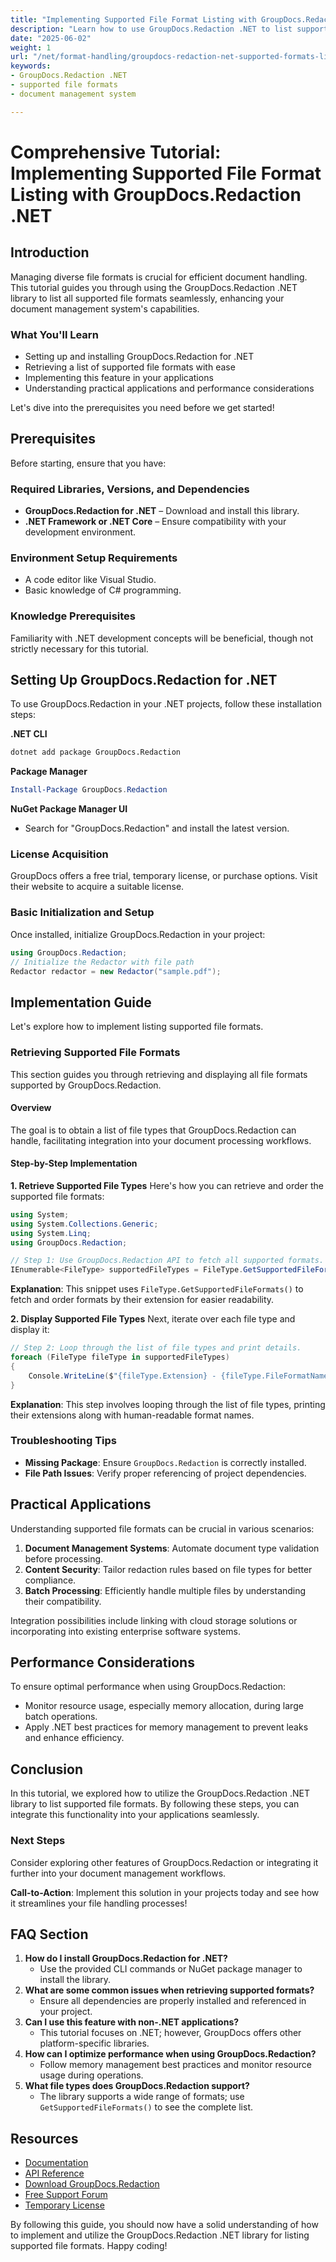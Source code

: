 ```yaml
---
title: "Implementing Supported File Format Listing with GroupDocs.Redaction .NET"
description: "Learn how to use GroupDocs.Redaction .NET to list supported file formats, streamline document management systems, and optimize performance."
date: "2025-06-02"
weight: 1
url: "/net/format-handling/groupdocs-redaction-net-supported-formats-listing/"
keywords:
- GroupDocs.Redaction .NET
- supported file formats
- document management system

---
```



# Comprehensive Tutorial: Implementing Supported File Format Listing with GroupDocs.Redaction .NET

## Introduction

Managing diverse file formats is crucial for efficient document handling. This tutorial guides you through using the GroupDocs.Redaction .NET library to list all supported file formats seamlessly, enhancing your document management system's capabilities.

### What You'll Learn
- Setting up and installing GroupDocs.Redaction for .NET
- Retrieving a list of supported file formats with ease
- Implementing this feature in your applications
- Understanding practical applications and performance considerations

Let's dive into the prerequisites you need before we get started!

## Prerequisites

Before starting, ensure that you have:

### Required Libraries, Versions, and Dependencies
- **GroupDocs.Redaction for .NET** – Download and install this library.
- **.NET Framework or .NET Core** – Ensure compatibility with your development environment.

### Environment Setup Requirements
- A code editor like Visual Studio.
- Basic knowledge of C# programming.

### Knowledge Prerequisites
Familiarity with .NET development concepts will be beneficial, though not strictly necessary for this tutorial.

## Setting Up GroupDocs.Redaction for .NET

To use GroupDocs.Redaction in your .NET projects, follow these installation steps:

**.NET CLI**
```bash
dotnet add package GroupDocs.Redaction
```

**Package Manager**
```powershell
Install-Package GroupDocs.Redaction
```

**NuGet Package Manager UI**
- Search for "GroupDocs.Redaction" and install the latest version.

### License Acquisition
GroupDocs offers a free trial, temporary license, or purchase options. Visit their website to acquire a suitable license.

### Basic Initialization and Setup
Once installed, initialize GroupDocs.Redaction in your project:

```csharp
using GroupDocs.Redaction;
// Initialize the Redactor with file path
Redactor redactor = new Redactor("sample.pdf");
```

## Implementation Guide

Let's explore how to implement listing supported file formats.

### Retrieving Supported File Formats
This section guides you through retrieving and displaying all file formats supported by GroupDocs.Redaction.

#### Overview
The goal is to obtain a list of file types that GroupDocs.Redaction can handle, facilitating integration into your document processing workflows.

#### Step-by-Step Implementation
**1. Retrieve Supported File Types**
Here's how you can retrieve and order the supported file formats:

```csharp
using System;
using System.Collections.Generic;
using System.Linq;
using GroupDocs.Redaction;

// Step 1: Use GroupDocs.Redaction API to fetch all supported formats.
IEnumerable<FileType> supportedFileTypes = FileType.GetSupportedFileFormats().OrderBy(f => f.Extension);
```

**Explanation**: This snippet uses `FileType.GetSupportedFileFormats()` to fetch and order formats by their extension for easier readability.

**2. Display Supported File Types**
Next, iterate over each file type and display it:

```csharp
// Step 2: Loop through the list of file types and print details.
foreach (FileType fileType in supportedFileTypes)
{
    Console.WriteLine($"{fileType.Extension} - {fileType.FileFormatName}");
}
```

**Explanation**: This step involves looping through the list of file types, printing their extensions along with human-readable format names.

### Troubleshooting Tips
- **Missing Package**: Ensure `GroupDocs.Redaction` is correctly installed.
- **File Path Issues**: Verify proper referencing of project dependencies.

## Practical Applications
Understanding supported file formats can be crucial in various scenarios:
1. **Document Management Systems**: Automate document type validation before processing.
2. **Content Security**: Tailor redaction rules based on file types for better compliance.
3. **Batch Processing**: Efficiently handle multiple files by understanding their compatibility.

Integration possibilities include linking with cloud storage solutions or incorporating into existing enterprise software systems.

## Performance Considerations
To ensure optimal performance when using GroupDocs.Redaction:
- Monitor resource usage, especially memory allocation, during large batch operations.
- Apply .NET best practices for memory management to prevent leaks and enhance efficiency.

## Conclusion
In this tutorial, we explored how to utilize the GroupDocs.Redaction .NET library to list supported file formats. By following these steps, you can integrate this functionality into your applications seamlessly.

### Next Steps
Consider exploring other features of GroupDocs.Redaction or integrating it further into your document management workflows.

**Call-to-Action**: Implement this solution in your projects today and see how it streamlines your file handling processes!

## FAQ Section
1. **How do I install GroupDocs.Redaction for .NET?**
   - Use the provided CLI commands or NuGet package manager to install the library.
2. **What are some common issues when retrieving supported formats?**
   - Ensure all dependencies are properly installed and referenced in your project.
3. **Can I use this feature with non-.NET applications?**
   - This tutorial focuses on .NET; however, GroupDocs offers other platform-specific libraries.
4. **How can I optimize performance when using GroupDocs.Redaction?**
   - Follow memory management best practices and monitor resource usage during operations.
5. **What file types does GroupDocs.Redaction support?**
   - The library supports a wide range of formats; use `GetSupportedFileFormats()` to see the complete list.

## Resources
- [Documentation](https://docs.groupdocs.com/redaction/net/)
- [API Reference](https://reference.groupdocs.com/redaction/net)
- [Download GroupDocs.Redaction](https://releases.groupdocs.com/redaction/net/)
- [Free Support Forum](https://forum.groupdocs.com/c/redaction/10)
- [Temporary License](https://purchase.groupdocs.com/temporary-license/) 

By following this guide, you should now have a solid understanding of how to implement and utilize the GroupDocs.Redaction .NET library for listing supported file formats. Happy coding!
